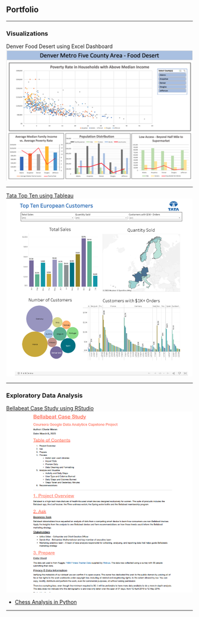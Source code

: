 ## Portfolio

---

### Visualizations 

Denver Food Desert using Excel Dashboard
<img src="images/Denver Food Desert Dashboard.png?raw=true"/>

---

[Tata Top Ten using Tableau](https://public.tableau.com/views/TataDashboard_16796967994170/Dashboard1?:language=en-US&:display_count=n&:origin=viz_share_link)
<img src="images/Tata Dashboard Final.png?raw=true"/>


<!-- --- -->
<!--[Project 3 Title](http://example.com/)>-->
<!--img src="images/dummy_thumbnail.jpg?raw=true"/>-->

---

### Exploratory Data Analysis

[Bellabeat Case Study using RStudio](/pdf/Bellabeat_rmd.pdf)
<img src="images/Bellabeat Screen Shot.png?raw=true"/>

- [Chess Analysis in Python](https://www.kaggle.com/code/cherieweren/analysis-of-chess)

<!-- - [Project 3 Title](http://example.com/)-->
<!-- - [Project 4 Title](http://example.com/)-->
<!-- - [Project 5 Title](http://example.com/)-->

<!-- --- -->




---
<!-- Remove above link if you don't want to attibute -->
